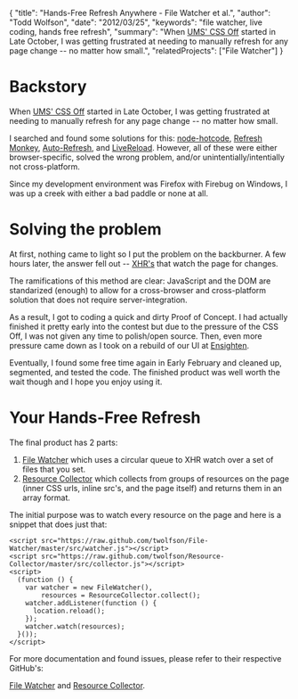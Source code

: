 {
  "title": "Hands-Free Refresh Anywhere - File Watcher et al.",
  "author": "Todd Wolfson",
  "date": "2012/03/25",
  "keywords": "file watcher, live coding, hands free refresh",
  "summary": "When [UMS' CSS Off](http://www.unmatchedstyle.com/cssoff/) started in Late October, I was getting frustrated at needing to manually refresh for any page change -- no matter how small.",
  "relatedProjects": ["File Watcher"]
}

Backstory
=========
When [UMS' CSS Off](http://www.unmatchedstyle.com/cssoff/) started in Late October, I was getting frustrated at needing to manually refresh for any page change -- no matter how small.

I searched and found some solutions for this: [node-hotcode](https://github.com/mape/node-hotcode), [Refresh Monkey](https://chrome.google.com/webstore/detail/ljngnafhejmefmijjoedbclkadhacebd), [Auto-Refresh](https://addons.mozilla.org/en-US/firefox/addon/auto-refresh/), and [LiveReload](http://livereload.com/). However, all of these were either browser-specific, solved the wrong problem, and/or unintentially/intentially not cross-platform.

Since my development environment was Firefox with Firebug on Windows, I was up a creek with either a bad paddle or none at all.

Solving the problem
===================
At first, nothing came to light so I put the problem on the backburner. A few hours later, the answer fell out -- [XHR's](http://en.wikipedia.org/wiki/XMLHttpRequest) that watch the page for changes.

The ramifications of this method are clear: JavaScript and the DOM are standarized (enough) to allow for a cross-browser and cross-platform solution that does not require server-integration.

As a result, I got to coding a quick and dirty Proof of Concept. I had actually finished it pretty early into the contest but due to the pressure of the CSS Off, I was not given any time to polish/open source. Then, even more pressure came down as I took on a rebuild of our UI at [Ensighten](http://ensighten.com/).

Eventually, I found some free time again in Early February and cleaned up, segmented, and tested the code. The finished product was well worth the wait though and I hope you enjoy using it.

Your Hands-Free Refresh
=======================
The final product has 2 parts:

1. [File Watcher](https://github.com/twolfson/File-Watcher) which uses a circular queue to XHR watch over a set of files that you set.
2. [Resource Collector](https://github.com/twolfson/Resource-Collector) which collects from groups of resources on the page (inner CSS urls, inline src's, and the page itself) and returns them in an array format.

The initial purpose was to watch every resource on the page and here is a snippet that does just that:

    <script src="https://raw.github.com/twolfson/File-Watcher/master/src/watcher.js"></script>
    <script src="https://raw.github.com/twolfson/Resource-Collector/master/src/collector.js"></script>
    <script>
      (function () {
        var watcher = new FileWatcher(),
            resources = ResourceCollector.collect();
        watcher.addListener(function () {
          location.reload();
        });
        watcher.watch(resources);
      }());
    </script>

For more documentation and found issues, please refer to their respective GitHub's:

[File Watcher](https://github.com/twolfson/File-Watcher) and [Resource Collector](https://github.com/twolfson/Resource-Collector).